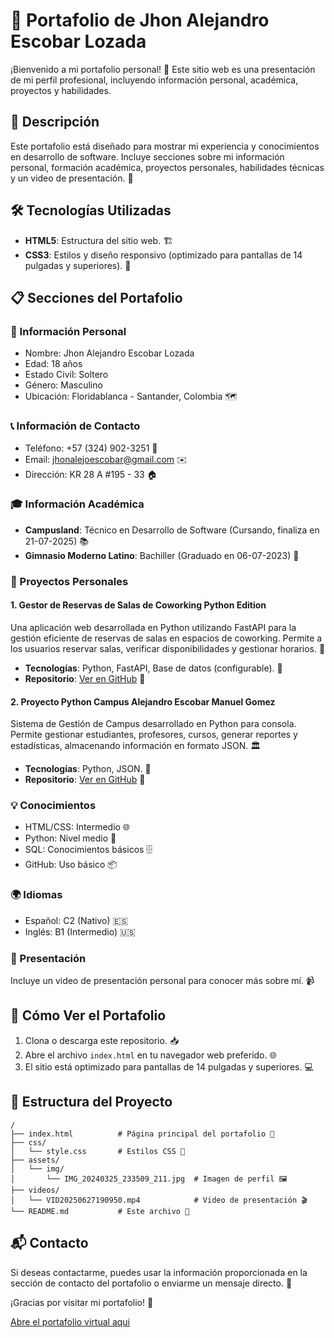 # 📁 Portafolio de Jhon Alejandro Escobar Lozada

¡Bienvenido a mi portafolio personal! 🌟 Este sitio web es una presentación de mi perfil profesional, incluyendo información personal, académica, proyectos y habilidades.

## 📝 Descripción

Este portafolio está diseñado para mostrar mi experiencia y conocimientos en desarrollo de software. Incluye secciones sobre mi información personal, formación académica, proyectos personales, habilidades técnicas y un video de presentación. 🎯

## 🛠️ Tecnologías Utilizadas

- **HTML5**: Estructura del sitio web. 🏗️
- **CSS3**: Estilos y diseño responsivo (optimizado para pantallas de 14 pulgadas y superiores). 🎨

## 📋 Secciones del Portafolio

### 👤 Información Personal
- Nombre: Jhon Alejandro Escobar Lozada
- Edad: 18 años
- Estado Civil: Soltero
- Género: Masculino
- Ubicación: Floridablanca - Santander, Colombia 🗺️

### 📞 Información de Contacto
- Teléfono: +57 (324) 902-3251 📱
- Email: jhonalejoescobar@gmail.com ✉️
- Dirección: KR 28 A #195 - 33 🏠

### 🎓 Información Académica
- **Campusland**: Técnico en Desarrollo de Software (Cursando, finaliza en 21-07-2025) 📚
- **Gimnasio Moderno Latino**: Bachiller (Graduado en 06-07-2023) 🏫

### 🚀 Proyectos Personales

#### 1. Gestor de Reservas de Salas de Coworking Python Edition
Una aplicación web desarrollada en Python utilizando FastAPI para la gestión eficiente de reservas de salas en espacios de coworking. Permite a los usuarios reservar salas, verificar disponibilidades y gestionar horarios. 🏢

- **Tecnologías**: Python, FastAPI, Base de datos (configurable). 🐍
- **Repositorio**: [Ver en GitHub](https://github.com/melokaso1/Gestor-de-Reservas-de-Salas-de-Coworking-Python-Edition-) 🔗

#### 2. Proyecto Python Campus Alejandro Escobar Manuel Gomez
Sistema de Gestión de Campus desarrollado en Python para consola. Permite gestionar estudiantes, profesores, cursos, generar reportes y estadísticas, almacenando información en formato JSON. 🏛️

- **Tecnologías**: Python, JSON. 🐍
- **Repositorio**: [Ver en GitHub](https://github.com/melokaso1/Proyecto_Python_Campus_Alejandro_Escobar_Manuel_Gomez) 🔗

### 💡 Conocimientos
- HTML/CSS: Intermedio 🌐
- Python: Nivel medio 🐍
- SQL: Conocimientos básicos 🗄️
- GitHub: Uso básico 📦

### 🌍 Idiomas
- Español: C2 (Nativo) 🇪🇸
- Inglés: B1 (Intermedio) 🇺🇸

### 🎥 Presentación
Incluye un video de presentación personal para conocer más sobre mí. 📹

## 👀 Cómo Ver el Portafolio

1. Clona o descarga este repositorio. 📥
2. Abre el archivo `index.html` en tu navegador web preferido. 🌐
3. El sitio está optimizado para pantallas de 14 pulgadas y superiores. 💻

## 📂 Estructura del Proyecto

```
/
├── index.html          # Página principal del portafolio 📄
├── css/
│   └── style.css       # Estilos CSS 🎨
├── assets/
│   └── img/
│       └── IMG_20240325_233509_211.jpg  # Imagen de perfil 🖼️
├── videos/
│   └── VID20250627190950.mp4            # Video de presentación 🎬
└── README.md           # Este archivo 📖
```

## 📬 Contacto

Si deseas contactarme, puedes usar la información proporcionada en la sección de contacto del portafolio o enviarme un mensaje directo. 🤝

¡Gracias por visitar mi portafolio! 🙏

[Abre el portafolio virtual aqui](https://portafolio-melokaso.netlify.app/)
